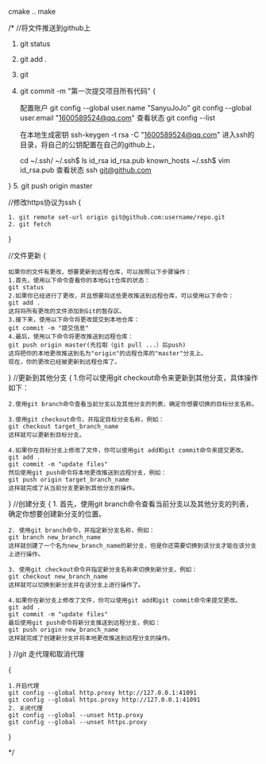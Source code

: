 cmake ..
make


/*
//将文件推送到github上
1. git status
2. git add .
3. git
4. git commit -m "第一次提交项目所有代码"
{

    配置账户
    git config --global user.name "SanyuJoJo"
    git config --global user.email "1600589524@qq.com"
    查看状态
    git config --list
    
    在本地生成密钥
    ssh-keygen -t rsa -C "1600589524@qq.com"
    进入ssh的目录，将自己的公钥配置在自己的github上，
    
    cd ~/.ssh/
    ~/.ssh$ ls
    id_rsa  id_rsa.pub  known_hosts
    ~/.ssh$ vim id_rsa.pub
    查看状态
    ssh git@github.com
    
}
5. git push origin master

//修改https协议为ssh
{

    1. git remote set-url origin git@github.com:username/repo.git
    2. git fetch
    
}

//文件更新
{

    如果你的文件有更改，想要更新到远程仓库，可以按照以下步骤操作：
    1.首先，使用以下命令查看你的本地Git仓库的状态：
    git status
    2.如果你已经进行了更改，并且想要将这些更改推送到远程仓库，可以使用以下命令：
    git add .
    这将将所有更改的文件添加到Git的暂存区。
    3.接下来，使用以下命令将更改提交到本地仓库：
    git commit -m "提交信息"
    4.最后，使用以下命令将更改推送到远程仓库：
    git push origin master(先拉取（git pull ...）后push)
    这将把你的本地更改推送到名为"origin"的远程仓库的"master"分支上。
    现在，你的更改已经被更新到远程仓库了。
    
}
//更新到其他分支
{
    1.你可以使用git checkout命令来更新到其他分支，具体操作如下：

    2.使用git branch命令查看当前分支以及其他分支的列表，确定你想要切换的目标分支名称。

    3.使用git checkout命令，并指定目标分支名称，例如：
    git checkout target_branch_name
    这样就可以更新到目标分支。

    4.如果你在目标分支上修改了文件，你可以使用git add和git commit命令来提交更改。
    git add .
    git commit -m "update files"
    然后使用git push命令将本地更改推送到远程分支，例如：
    git push origin target_branch_name
    这样就完成了从当前分支更新到其他分支的操作。

}
//创建分支
{
    1. 首先，使用git branch命令查看当前分支以及其他分支的列表，确定你想要创建新分支的位置。

    2. 使用git branch命令，并指定新分支名称，例如：
    git branch new_branch_name
    这样就创建了一个名为new_branch_name的新分支，但是你还需要切换到该分支才能在该分支上进行操作。

    3. 使用git checkout命令并指定新分支名称来切换到新分支，例如：
    git checkout new_branch_name
    这样就可以切换到新分支并在该分支上进行操作了。

    4.如果你在新分支上修改了文件，你可以使用git add和git commit命令来提交更改。
    git add .
    git commit -m "update files"
    最后使用git push命令将新分支推送到远程分支，例如：
    git push origin new_branch_name
    这样就完成了创建新分支并将本地更改推送到远程分支的操作。

}
//git 走代理和取消代理

{

    1.开启代理
    git config --global http.proxy http://127.0.0.1:41091
    git config --global https.proxy http://127.0.0.1:41091
    2. 关闭代理
    git config --global --unset http.proxy
    git config --global --unset https.proxy
    
}

*/

